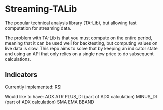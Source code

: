 # Streaming-TALib
The popular technical analysis library (TA-Lib), but allowing fast computation for streaming data. 

The problem with TA-Lib is that you must compute on the entire period, meaning that it can be used well for backtesting, but computing values on live data is slow. This repo aims to solve that by keeping an indicator state and using an API that only relies on a single new price to do subsequent calculations.

## Indicators
Currently implemented:
RSI

Would like to have:
ADX
ATR
PLUS_DI (part of ADX calculation)
MINUS_DI (part of ADX calculation)
SMA 
EMA
BBAND
